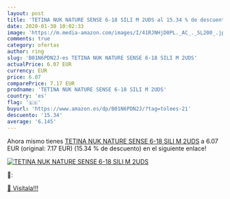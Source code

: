 ```yaml
---
layout: post
title: 'TETINA NUK NATURE SENSE 6-18 SILI M 2UDS al 15.34 % de descuento'
date: 2020-01-30 10:02:33
image: 'https://m.media-amazon.com/images/I/41RJNHjD0PL._AC_._SL200_.jpg'
comments: true
category: ofertas
author: ring
slug: 'B01N6PDN2J-es TETINA NUK NATURE SENSE 6-18 SILI M 2UDS'
actualPrice: 6.07 EUR
currency: EUR
price: 6.07
comparePrice: 7.17 EUR
prodname: 'TETINA NUK NATURE SENSE 6-18 SILI M 2UDS'
country: 'es'
flag: '🇪🇸'
buyurl: 'https://www.amazon.es/dp/B01N6PDN2J/?tag=tolees-21'
descuento: '15.34'
average: '6.145'
---
```


Ahora mismo tienes [TETINA NUK NATURE SENSE 6-18 SILI M 2UDS](https://www.amazon.es/dp/B01N6PDN2J/?tag=tolees-21) a 6.07 EUR (original: 7.17 EUR) (15.34 %  de descuento) en el siguiente enlace!

[![TETINA NUK NATURE SENSE 6-18 SILI M 2UDS](https://m.media-amazon.com/images/I/41RJNHjD0PL._AC_._SL200_.jpg)](https://www.amazon.es/dp/B01N6PDN2J/?tag=tolees-21)

🔎:


[🛒 Visítala!!!](https://www.amazon.es/dp/B01N6PDN2J/?tag=tolees-21)
